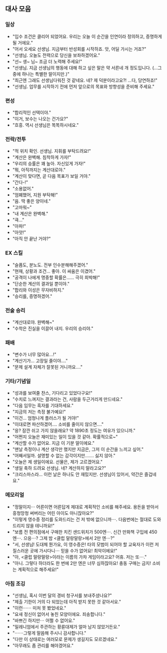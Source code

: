 ## 대사 모음

### 일상
- "입수 조건은 클리어 되었어요. 우리는 오늘 이 순간을 인연이라 정의하고, 증명하게 될 거에요."
- "어서 오세요 선생님. 지금부터 반성회를 시작하죠. 앗, 어딜 가시는 거죠?"
- "선생님. 오늘도 전력으로 당신을 보좌하겠어요."
- "선~ 생~ 님~ 조금 더 노력해 주세요!"
- "선생님. 지금 선생님의 행동에 대해 하고 싶은 말은 약 서른네 개 정도입니다. (…그중에 하나는 특별한 말이지만.)"
- "최근엔 그래도 선생님다워진 것 같네요. 네? 제 덕분이라고요?! …다, 당연하죠!"
- "선생님. 업무를 시작하기 전에 먼저 앞으로의 목표와 방향성을 준비해 주세요."

### 편성
- "합리적인 선택이야."
- "이거, 보수는 나오는 건가요?"
- "흐흥. 역시 선생님은 똑똑하시네요."

### 전략/전투
- "적 위치 확인. 선생님. 지휘를 부탁드려요!"
- "계산은 완벽해. 침착하게 가자!"
- "우리의 승률은 꽤 높아. 자신있게 가자!"
- "뭐, 아직까지는 계산대로야."
- "계산이 맞다면, 곧 다음 목표가 보일 거야."
- "간다-!"
- "소용없어."
- "엄폐했어, 지원 부탁해!"
- "음. 딱 좋은 양이네."
- "고마워~"
- "내 계산은 완벽해."
- "큭…"
- "아파!"
- "아앗!"
- "아직 안 끝난 거야?"

### EX 스킬
- "슬픔도, 분노도. 전부 인수분해해주겠어."
- "현재, 상황과 조건… 좋아. 이 싸움은 이겼어."
- "공격이 나에게 명중할 확률은…… 극히 희박해!"
- "단순한 계산의 결과일 뿐이야."
- "합리와 이성은 무자비하지."
- "승리를, 증명하겠어."

### 전술 승리
- "계산대로야. 완벽해~"
- "수학은 진실을 이끌어 내지. 우리의 승리야."

### 패배
- "변수가 너무 많아요…!"
- "계산기가… 고장일 줄이야…."
- "문제 설계 자체가 잘못된 거니까요…."

### 기타/기념일
- "성과를 보여줄 찬스, 기다리고 있었다구요!"
- "수치로 느껴지는 결과라는 건, 사람을 두근거리게 만드네요."
- "다음 임무는 흑자를 기대하세요."
- "지금의 저는 측정 불가예요!"
- "이건… 엄청나게 플러스가 될 거야!"
- "이대로면 파산하겠어…. 소비를 줄이지 않으면…."
- "응? 잠깐 쉬고 가지 않을래요? 약 1890초 정도는 여유가 있으니까."
- "어쩐지 오늘은 재미있는 일이 있을 것 같아. 확률적으로~"
- "계산할 수가 없어요. 지금 이 기분 말이에요."
- "맨날 측정이나 계산 생각만 했지만 지금은, 그저 이 순간을 느끼고 싶어."
- "어째서일까. 설명할 수 없는 감각이지만……. 싫지 않아."
- "오늘은 제 생일이에요. 선물은, 제가 고르겠어요."
- "생일 축하 드려요 선생님. 네? 계산하지 말라고요?"
- "크리스마스라… 이런 날은 하나도 안 재밌지만. 선생님이 있어서, 약간은 즐겁네요."

### 메모리얼
- "정말이지⋯ 어른이면 어른답게 제대로 계획적인 소비를 해주세요.
용돈을 받아서 흥청망청 써버리는 어린 아이도 아니잖아요?"
- "이렇게 영수증 정리를 도와드리는 건 저 밖에 없으니까⋯.
다음번에는 절대로 도와드리지 않을 테니까요!"
- "보름 전 편의점에서 구매한 치킨 샌드위치가 500엔⋯. 신간 만화책 구입에 450엔⋯.
으응⋯? 그제 밤 <클럽 말랑말랑>에서 2만 엔⋯?"
- "서, 선생님! 도대체 뭔가요, 이 영수증은!
타의 모범이 되어야 할 교육자가 이런 저질스러운 곳에 가시다니⋯
믿을 수가 없어요! 최악이에요!"
- "아, <클럽 말랑말랑>이라는 이름의 가챠 게임이라고요?
어휴. 저는 또⋯."
- "아니. 그렇다 하더라도 한 번에 2만 엔은 너무 심하잖아요!
충동 구매는 금지! 소비는 계획적으로 해주세요!"

### 아침 조깅
- "선생님, 혹시 이번 달의 경비 청구서를 보내주셨나요?"
- "제출 기한이 거의 다 되었는데 아직 받지 못한 것 같아서요."
- "이런⋯⋯ 미처 못 봤었네요."
- "요새 정신이 없어서 놓친 모양이에요. 죄송합니다."
- "바쁘긴 하지만⋯ 어쩔 수 없어요."
- "밀레니엄에서 주관하는 황륜대제가 얼마 남지 않았거든요."
- "⋯⋯그렇게 말씀해 주시니 감사합니다."
- "다만 이 상태로는 여러모로 문제가 생길지도 모르겠네요."
- "아무래도 좀 관리를 해야겠어요."
